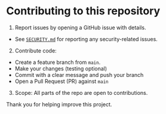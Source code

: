 # Contributing to this repository

1. Report issues by opening a GitHub issue with details.
  - See [`SECURITY.md`](SECURITY.md) for reporting any security-related issues.
2. Contribute code:
  - Create a feature branch from `main`.
  - Make your changes (testing optional)
  - Commit with a clear message and push your branch
  - Open a Pull Request (PR) against `main`
3. Scope: All parts of the repo are open to contributions.

Thank you for helping improve this project.
